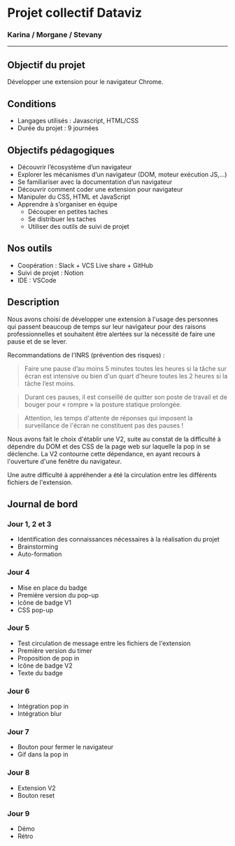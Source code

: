 # Projet collectif Dataviz  
### Karina / Morgane / Stevany 

-----------------------------------------------------------------

## Objectif du projet

Développer une extension pour le navigateur Chrome.

## Conditions 

* Langages utilisés : Javascript, HTML/CSS
* Durée du projet : 9 journées

## Objectifs pédagogiques

- Découvrir l’écosystème d’un navigateur
- Explorer les mécanismes d’un navigateur (DOM, moteur exécution JS,...)
- Se familiariser avec la documentation d’un navigateur
- Découvrir comment coder une extension pour navigateur
- Manipuler du CSS, HTML et JavaScript
- Apprendre à s’organiser en équipe
    - Découper en petites taches
    - Se distribuer les taches
    - Utiliser des outils de suivi de projet 

## Nos outils

* Coopération : Slack + VCS Live share + GitHub
* Suivi de projet : Notion
* IDE : VSCode

## Description

Nous avons choisi de développer une extension à l'usage des personnes qui passent beaucoup de temps sur leur navigateur pour des raisons professionnelles et souhaitent être alertées sur la nécessité de faire une pause et de se lever.

Recommandations de l'INRS (prévention des risques) :
> Faire une pause d’au moins 5 minutes toutes les heures si la tâche sur écran est intensive ou bien d'un quart d'heure toutes les 2 heures si la tâche l’est moins.

> Durant ces pauses, il est conseillé de quitter son poste de travail et de bouger pour « rompre » la posture statique prolongée.

> Attention, les temps d'attente de réponses qui imposent la surveillance de l'écran ne constituent pas des pauses !

Nous avons fait le choix d'établir une V2, suite au constat de la difficulté à dépendre du DOM et des CSS de la page web sur laquelle la pop in se déclenche. La V2 contourne cette dépendance, en ayant recours à l'ouverture d'une fenêtre du navigateur.

Une autre difficulté à appréhender a été la circulation entre les différents fichiers de l'extension.

## Journal de bord 

### Jour 1, 2 et 3 
- Identification des connaissances nécessaires à la réalisation du projet
- Brainstorming 
- Auto-formation

### Jour 4 
- Mise en place du badge
- Première version du pop-up
- Icône de badge V1
- CSS pop-up

### Jour 5 
- Test circulation de message entre les fichiers de l'extension
- Première version du timer
- Proposition de pop in
- Icône de badge V2
- Texte du badge

### Jour 6 
- Intégration pop in
- Intégration blur

### Jour 7 
- Bouton pour fermer le navigateur
- Gif dans la pop in

### Jour 8 
- Extension V2
- Bouton reset

### Jour 9 
- Démo
- Rétro




